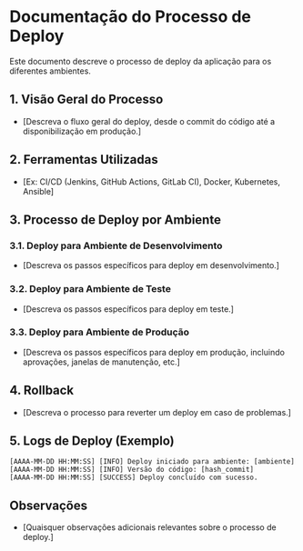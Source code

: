 # Documentação do Processo de Deploy

Este documento descreve o processo de deploy da aplicação para os diferentes ambientes.

## 1. Visão Geral do Processo

*   [Descreva o fluxo geral do deploy, desde o commit do código até a disponibilização em produção.]

## 2. Ferramentas Utilizadas

*   [Ex: CI/CD (Jenkins, GitHub Actions, GitLab CI), Docker, Kubernetes, Ansible]

## 3. Processo de Deploy por Ambiente

### 3.1. Deploy para Ambiente de Desenvolvimento

*   [Descreva os passos específicos para deploy em desenvolvimento.]

### 3.2. Deploy para Ambiente de Teste

*   [Descreva os passos específicos para deploy em teste.]

### 3.3. Deploy para Ambiente de Produção

*   [Descreva os passos específicos para deploy em produção, incluindo aprovações, janelas de manutenção, etc.]

## 4. Rollback

*   [Descreva o processo para reverter um deploy em caso de problemas.]

## 5. Logs de Deploy (Exemplo)

```
[AAAA-MM-DD HH:MM:SS] [INFO] Deploy iniciado para ambiente: [ambiente]
[AAAA-MM-DD HH:MM:SS] [INFO] Versão do código: [hash_commit]
[AAAA-MM-DD HH:MM:SS] [SUCCESS] Deploy concluído com sucesso.
```

## Observações

*   [Quaisquer observações adicionais relevantes sobre o processo de deploy.]